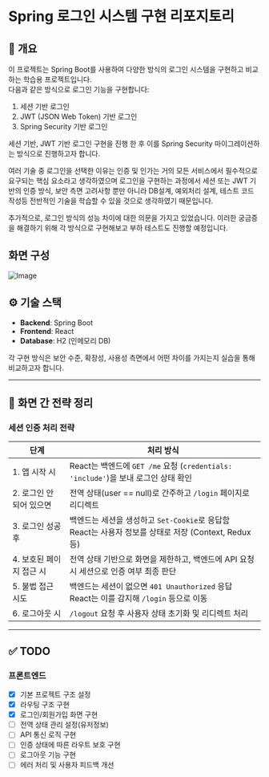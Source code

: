 # Spring 로그인 시스템 구현 리포지토리

## 📌 개요

이 프로젝트는 Spring Boot를 사용하여 다양한 방식의 로그인 시스템을 구현하고 비교하는 학습용 프로젝트입니다.  
다음과 같은 방식으로 로그인 기능을 구현합니다:

1. 세션 기반 로그인
2. JWT (JSON Web Token) 기반 로그인
3. Spring Security 기반 로그인

세션 기반, JWT 기반 로그인 구현을 진행 한 후 이를 Spring Security 마이그레이션하는 방식으로 진행하고자 합니다.


여러 기술 중 로그인을 선택한 이유는 인증 및 인가는  거의 모든 서비스에서 필수적으로 요구되는 핵심 요소라고 생각하였으며
로그인을 구현하는 과정에서 세션 또는 JWT 기반의 인증 방식, 보안 측면 고려사항 뿐만 아니라 DB설계, 예외처리 설계, 테스트 코드 작성등 전반적인 기술을 학습할 수 있을 것으로 생각하였기 때문입니다.
   
추가적으로, 로그인 방식의 성능 차이에 대한 의문을 가지고 있었습니다. 이러한 궁금증을 해결하기 위해 각 방식으로 구현해보고 부하 테스트도 진행할 예정입니다.

## 화면 구성

![Image](https://github.com/user-attachments/assets/b832c52e-c5c5-4892-9ef3-0b0592047bfd)

## ⚙️ 기술 스택

- **Backend**: Spring Boot
- **Frontend**: React
- **Database**: H2 (인메모리 DB)

각 구현 방식은 보안 수준, 확장성, 사용성 측면에서 어떤 차이를 가지는지 실습을 통해 비교하고자 합니다.

---

## 🚀 화면 간 전략 정리

### 세션 인증 처리 전략
| 단계 | 처리 방식 |
|------|-----------|
| 1. 앱 시작 시 | React는 백엔드에 `GET /me` 요청 (`credentials: 'include'`)을 보내 로그인 상태 확인 |
| 2. 로그인 안 되어 있으면 | 전역 상태(user == null)로 간주하고 `/login` 페이지로 리디렉트 |
| 3. 로그인 성공 후 | 백엔드는 세션을 생성하고 `Set-Cookie`로 응답함<br>React는 사용자 정보를 상태로 저장 (Context, Redux 등) |
| 4. 보호된 페이지 접근 시 | 전역 상태 기반으로 화면을 제한하고, 백엔드에 API 요청 시 세션으로 인증 여부 최종 판단 |
| 5. 불법 접근 시도 | 백엔드는 세션이 없으면 `401 Unauthorized` 응답<br>React는 이를 감지해 `/login` 등으로 이동 |
| 6. 로그아웃 시 | `/logout` 요청 후 사용자 상태 초기화 및 리디렉트 처리 |


---

## ✅ TODO

### 프론트엔드
- [X] 기본 프로젝트 구조 설정
- [X] 라우팅 구조 구현
- [X] 로그인/회원가입 화면 구현
- [ ] 전역 상태 관리 설정(유저정보)
- [ ] API 통신 로직 구현
- [ ] 인증 상태에 따른 라우트 보호 구현
- [ ] 로그아웃 기능 구현
- [ ] 에러 처리 및 사용자 피드백 개선